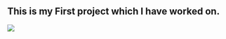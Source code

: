 ## This is my First project which I have worked on.
![](https://github.com/jacknayem/DataAnalysis-Tableau/blob/main/Falcon%20Sales%20and%20Profite%20Analysis/Image/Full%20Year%20Sales%20view.png)
